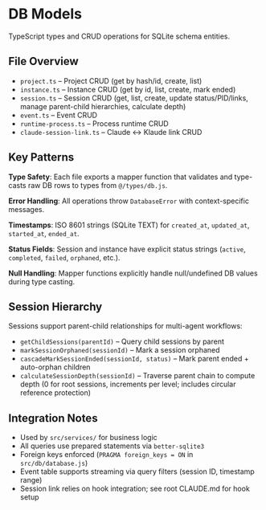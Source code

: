 # DB Models

TypeScript types and CRUD operations for SQLite schema entities.

## File Overview

- `project.ts` – Project CRUD (get by hash/id, create, list)
- `instance.ts` – Instance CRUD (get by id, list, create, mark ended)
- `session.ts` – Session CRUD (get, list, create, update status/PID/links, manage parent-child hierarchies, calculate depth)
- `event.ts` – Event CRUD
- `runtime-process.ts` – Process runtime CRUD
- `claude-session-link.ts` – Claude ↔ Klaude link CRUD

## Key Patterns

**Type Safety**: Each file exports a mapper function that validates and type-casts raw DB rows to types from `@/types/db.js`.

**Error Handling**: All operations throw `DatabaseError` with context-specific messages.

**Timestamps**: ISO 8601 strings (SQLite TEXT) for `created_at`, `updated_at`, `started_at`, `ended_at`.

**Status Fields**: Session and instance have explicit status strings (`active`, `completed`, `failed`, `orphaned`, etc.).

**Null Handling**: Mapper functions explicitly handle null/undefined DB values during type casting.

## Session Hierarchy

Sessions support parent-child relationships for multi-agent workflows:
- `getChildSessions(parentId)` – Query child sessions by parent
- `markSessionOrphaned(sessionId)` – Mark a session orphaned
- `cascadeMarkSessionEnded(sessionId, status)` – Mark parent ended + auto-orphan children
- `calculateSessionDepth(sessionId)` – Traverse parent chain to compute depth (0 for root sessions, increments per level; includes circular reference protection)

## Integration Notes

- Used by `src/services/` for business logic
- All queries use prepared statements via `better-sqlite3`
- Foreign keys enforced (`PRAGMA foreign_keys = ON` in `src/db/database.js`)
- Event table supports streaming via query filters (session ID, timestamp range)
- Session link relies on hook integration; see root CLAUDE.md for hook setup
